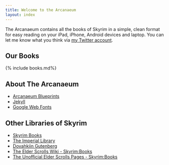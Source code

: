 ```yaml
---
title: Welcome to the Arcanaeum
layout: index
---
```


The Arcanaeum contains all the books of Skyrim in a simple, clean format for easy reading on your iPad, iPhone, Android devices and laptop. You can let me know what you think via [my Twitter account](https://twitter.com/#!/spilth).

## Our Books

{% include books.md%}

## About The Arcanaeum

* [Arcanaeum Blueprints](https://github.com/spilth/arcanaeum)
* [Jekyll](https://github.com/mojombo/jekyll)
* [Google Web Fonts](http://www.google.com/webfonts)

## Other Libraries of Skyrim

* [Skyrim Books](http://skyrimbooks.com/)
* [The Imperial Library](http://www.imperial-library.info/content/elder-scrolls-v-skyrim)
* [Dovahkiin Gutenberg](http://capane.us/2011/11/24/dovahkiin-gutenberg/)
* [The Elder Scrolls Wiki - Skyrim:Books](http://elderscrolls.wikia.com/wiki/Category:Skyrim:_Books)
* [The Unofficial Elder Scrolls Pages - Skyrim:Books](http://www.uesp.net/wiki/Skyrim:Books)

